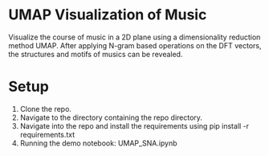 # UMAP Visualization of Music
Visualize the course of music in a 2D plane using a dimensionality reduction method UMAP. After applying N-gram based operations on the DFT vectors, the structures and motifs of musics can be revealed.

# Setup
1. Clone the repo.
2. Navigate to the directory containing the repo directory.
3. Navigate into the repo and install the requirements using pip install -r requirements.txt
4. Running the demo notebook: UMAP_SNA.ipynb
